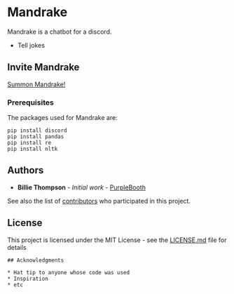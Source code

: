 # Mandrake

Mandrake is a chatbot for a discord.
* Tell jokes

## Invite Mandrake
<a href="https://discordapp.com/oauth2/authorize?client_id=598252932802150407&scope=bot">Summon Mandrake!</a>
### Prerequisites
The packages used for Mandrake are:
```
pip install discord
pip install pandas 
pip install re
pip install nltk
```

## Authors

* **Billie Thompson** - *Initial work* - [PurpleBooth](https://github.com/PurpleBooth)

See also the list of [contributors](https://github.com/your/project/contributors) who participated in this project.

## License

This project is licensed under the MIT License - see the [LICENSE.md](LICENSE.md) file for details
~~~
## Acknowledgments

* Hat tip to anyone whose code was used
* Inspiration
* etc
~~~
